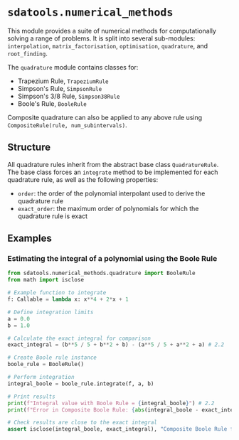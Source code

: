 # `sdatools.numerical_methods`

This module provides a suite of numerical methods for computationally solving a range of problems. It is split into several sub-modules: `interpolation`, `matrix_factorisation`, `optimisation`, `quadrature`, and `root_finding`.

The `quadrature` module contains classes for:

- Trapezium Rule, `TrapeziumRule`
- Simpson's Rule, `SimpsonRule`
- Simpson's 3/8 Rule, `Simpson38Rule`
- Boole's Rule, `BooleRule`

Composite quadrature can also be applied to any above rule using `CompositeRule(rule, num_subintervals)`.

## Structure

All quadrature rules inherit from the abstract base class `QuadratureRule`. The base class forces an `integrate` method to be implemented for each quadrature rule, as well as the following properties:

- `order`: the order of the polynomial interpolant used to derive the quadrature rule
- `exact_order`: the maximum order of polynomials for which the quadrature rule is exact 

## Examples

### Estimating the integral of a polynomial using the Boole Rule

```python
from sdatools.numerical_methods.quadrature import BooleRule
from math import isclose

# Example function to integrate
f: Callable = lambda x: x**4 + 2*x + 1

# Define integration limits
a = 0.0
b = 1.0

# Calculate the exact integral for comparison
exact_integral = (b**5 / 5 + b**2 + b) - (a**5 / 5 + a**2 + a) # 2.2

# Create Boole rule instance
boole_rule = BooleRule()

# Perform integration
integral_boole = boole_rule.integrate(f, a, b)

# Print results
print(f"Integral value with Boole Rule = {integral_boole}") # 2.2
print(f"Error in Composite Boole Rule: {abs(integral_boole - exact_integral)}") # 0.0

# Check results are close to the exact integral
assert isclose(integral_boole, exact_integral), "Composite Boole Rule failed"
```